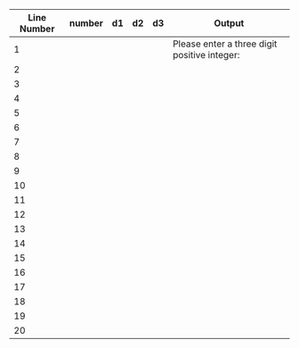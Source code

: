 Line Number | number | d1 | d2 | d3 | Output
------------|--------|----|----|----|--------
     1      |        |    |    |    | Please enter a three digit positive integer:
     2      |        |    |    |    |
     3      |        |    |    |    |
     4      |        |    |    |    |
     5      |        |    |    |    |
     6      |        |    |    |    |
     7      |        |    |    |    |
     8      |        |    |    |    |
     9      |        |    |    |    |
     10     |        |    |    |    |
     11     |        |    |    |    |
     12     |        |    |    |    |
     13     |        |    |    |    |
     14     |        |    |    |    |
     15     |        |    |    |    |
     16     |        |    |    |    |
     17     |        |    |    |    |
     18     |        |    |    |    |
     19     |        |    |    |    |
     20     |        |    |    |    |